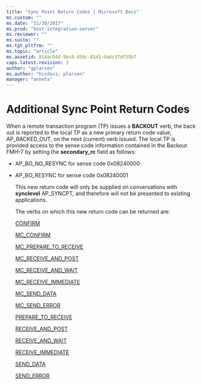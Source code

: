 ```yaml
---
title: "Sync Point Return Codes | Microsoft Docs"
ms.custom: ""
ms.date: "11/30/2017"
ms.prod: "host-integration-server"
ms.reviewer: ""
ms.suite: ""
ms.tgt_pltfrm: ""
ms.topic: "article"
ms.assetid: 814ac94d-9bc0-450c-81d1-9a6c37df35b7
caps.latest.revision: 3
author: "gplarsen"
ms.author: "hisdocs; plarsen"
manager: "anneta"
---
```

# Additional Sync Point Return Codes
When a remote transaction program (TP) issues a **BACKOUT** verb, the back out is reported to the local TP as a new primary return code value, AP_BACKED_OUT, on the next (current) verb issued. The local TP is provided access to the sense code information contained in the Backout FMH-7 by setting the **secondary_rc** field as follows:  
  
- AP_BO_NO_RESYNC for sense code 0x08240000  
  
- AP_BO_RESYNC for sense code 0x08240001  
  
  This new return code will only be supplied on conversations with **synclevel** AP_SYNCPT, and therefore will not be presented to existing applications.  
  
  The verbs on which this new return code can be returned are:  
  
  [CONFIRM](confirm2.md)  
  
  [MC_CONFIRM](mc-confirm2.md)  
  
  [MC_PREPARE_TO_RECEIVE](mc-prepare-to-receive1.md)  
  
  [MC_RECEIVE_AND_POST](mc-receive-and-post2.md)  
  
  [MC_RECEIVE_AND_WAIT](mc-receive-and-wait2.md)  
  
  [MC_RECEIVE_IMMEDIATE](mc-receive-immediate2.md)  
  
  [MC_SEND_DATA](mc-send-data1.md)  
  
  [MC_SEND_ERROR](mc-send-error2.md)  
  
  [PREPARE_TO_RECEIVE](prepare-to-receive2.md)  
  
  [RECEIVE_AND_POST](receive-and-post1.md)  
  
  [RECEIVE_AND_WAIT](receive-and-wait2.md)  
  
  [RECEIVE_IMMEDIATE](receive-immediate1.md)  
  
  [SEND_DATA](send-data1.md)  
  
  [SEND_ERROR](send-error2.md)